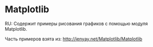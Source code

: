 Matplotlib
===========


RU: Содержит примеры рисования графиков с помощью модуля Matplotlib.


Часть примеров взята из: http://jenyay.net/Matplotlib/Matplotlib
